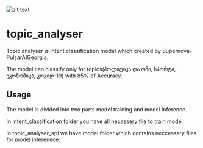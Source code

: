 ![alt text]([http://url/to/img.png](https://media-exp1.licdn.com/dms/image/C4D0BAQFxBa6W6H46_Q/company-logo_200_200/0/1655455167248?e=2147483647&v=beta&t=9APBEwiZiKz4a9CAZ7-QeS7UE3Ill9e7ZwITaAG0e5o))
# topic_analyser
Topic analyser is intent classification model which created by Supernova-PulsarAIGeorgia.

The model can classify only for topics(პოლიტიკა და ომი, სპორტი, ეკონომიკა, კოვიდ-19) with 85% of Accuracy.

## Usage
The model is divided into two parts model training and model inference.

In intent_classification folder you have all necassery file to train model

In topic_analyser_api we have model folder which contains neccessary files for model inferenece.



